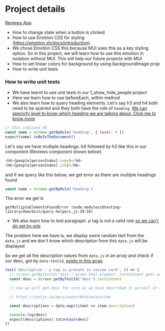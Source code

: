 # Project details

[Reviews App](https://2-reviews-app.netlify.app/)

- How to change state when a button is clicked
- How to use Emotion CSS for styling (https://emotion.sh/docs/introduction).
- We chose Emotion CSS this because MUI uses this as a key styling option. So in this project, we will learn how to use this emotion in isolation without MUI. This will help our future projects with MUI
- How to set linear colors for background by using backgroundImage prop
- How to write unit tests

### How to write unit tests

- We have learnt to use unit tests in our 1_show_hide_people project
- Here we learn how to use beforeEach, within method
- We also learn how to query heading elements. Let's say h3 and h4 both need to be queried and they both have the role of `heading`. [We can specicfy level to know which heading we are talking about. Click me to know more](https://testing-library.com/docs/queries/byrole/#level)

```js
// this indicate h4
const name = screen.getByRole('heading', { level: 4 })
expect(name).toBeInTheDocument()
```

Let's say we have multiple headings. h4 followed by h3 like this in our component (Reviews component shown below)

```js
<h4>{people[personIndex].name}</h4>
<h6>{people[personIndex].job}</h6>
```

and if we query like this below, we get error as there are multiple headings found

```js
const name = screen.getByRole('heading')
```

The error we get is

```
getMultipleElementsFoundError (node_modules/@testing-library/dom/dist/query-helpers.js:29:10)
```

- We also learn how to test paragraph. p tag is not a valid role [so we can't do get by role](https://stackoverflow.com/questions/65122974/getbyrole-query-for-paragraph-not-working-during-react-testing)

The problem here we have is, we display some random text from the `data.js` and we don't know which description from this `data.js` will be displayed

So we get all the description values from `data.js` in an array and check if our desc, got by `data-testid`, [exists in this array](https://jestjs.io/docs/expect#tocontainitem)

```js
test('description - p tag is present in review card', () => {
  // screen.getByTestId('desc') gives html element. textContent gets actual text within this html
  const desc = screen.getByTestId('desc').textContent

  // now we will get desc for sure as we have described it ourself in the Reviews component. Sine no role for paragraph, let's test if rendered desc is actually one of the 'description's in data we are importing

  // https://jestjs.io/docs/expect#tocontainitem

  const descriptions = data.map((item) => item.description)

  console.log(desc)
  expect(descriptions).toContain(desc)
})
```

